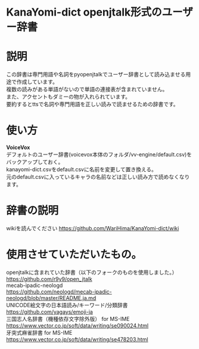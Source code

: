 # KanaYomi-dict openjtalk形式のユーザー辞書 
# 説明  
この辞書は専門用語や名詞をpyopenjtalkでユーザー辞書として読み込ませる用途で作成しています。  
複数の読みがある単語がないので単語の連接表が含まれていません。  
また、アクセントもダミーの物が入れられています。  
要約するとttsで名詞や専門用語を正しい読みで読ませるための辞書です。  

# 使い方
**VoiceVox**  
デフォルトのユーザー辞書(voicevox本体のフォルダ/vv-engine/default.csv)をバックアップしておく。  
kanayomi-dict.csvをdefault.csvに名前を変更して置き換える。  
元のdefault.csvに入っているキャラの名前などは正しい読み方で読めなくなります。  

# 辞書の説明  
wikiを読んでください
https://github.com/WariHima/KanaYomi-dict/wiki

# 使用させていただいたもの。  
openjtalkに含まれていた辞書（以下のフォークのものを使用しました。）  
https://github.com/r9y9/open_jtalk  
mecab-ipadic-neologd  
https://github.com/neologd/mecab-ipadic-neologd/blob/master/README.ja.md  
UNICODE絵文字の日本語読み/キーワード/分類辞書  
https://github.com/yagays/emoji-ja  
三国志人名辞書（機種依存文字除外版） for MS-IME  
https://www.vector.co.jp/soft/data/writing/se090024.html  
牙突式麻雀辞書 for MS-IME  
https://www.vector.co.jp/soft/data/writing/se478203.html  
